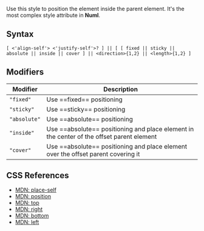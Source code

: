 Use this style to position the element inside the parent element. It's the most complex style attribute in **Numl**.

## Syntax

```
[ <'align-self'> <'justify-self'>? ] || [ [ fixed || sticky || absolute || inside || cover ] || <direction>{1,2} || <length>{1,2} ]
```

## Modifiers

|Modifier|Description|
|----|----|
|`"fixed"`|Use ==fixed== positioning|
|`"sticky"`|Use ==sticky== positioning|
|`"absolute"`|Use ==absolute== positioning|
|`"inside"`|Use ==absolute== positioning and place element in the center of the offset parent element|
|`"cover"`|Use ==absolute== positioning and place element over the offset parent covering it|

## CSS References

* [MDN: place-self](!https://developer.mozilla.org/en-US/docs/Web/CSS/place-self)
* [MDN: position](!https://developer.mozilla.org/en-US/docs/Web/CSS/position)
* [MDN: top](!https://developer.mozilla.org/en-US/docs/Web/CSS/top)
* [MDN: right](!https://developer.mozilla.org/en-US/docs/Web/CSS/right)
* [MDN: bottom](!https://developer.mozilla.org/en-US/docs/Web/CSS/bottom)
* [MDN: left](!https://developer.mozilla.org/en-US/docs/Web/CSS/left)
